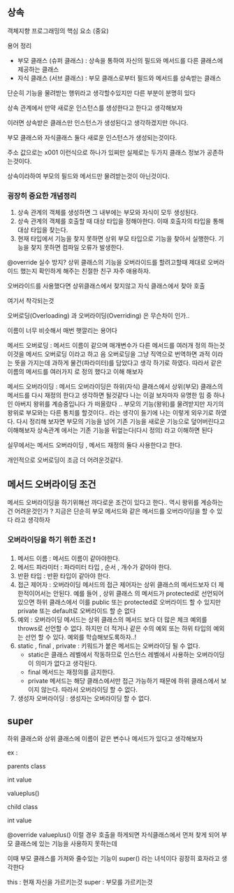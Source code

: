 ## 상속

객체지향 프로그래밍의 핵심 요소 (중요)

용어 정리
* 부모 클래스 (슈퍼 클래스) : 상속을 통하여 자신의 필드와 메서드를 다른 클래스에 제공하는 클래스
* 자식 클래스 (서브 클래스) : 부모 클래스로부터 필드와 메서드를 상속받는 클래스 


단순히 기능을 물려받는 행위라고 생각할수있지만 다른 부분이 분명히 있다

상속 관계에서 만약 새로운 인스턴스를 생성한다고 한다고 생각해보자

이러면 상속받은 클래스만 인스턴스가 생성된다고 생각하겠지만 아니다.

부모 클래스와 자식클래스 둘다 새로운 인스턴스가 생성되는것이다.

주소 값으로는 x001 이런식으로 하나가 있찌만 실제로는 두가지 클래스 정보가 공존하는것이다.

상속이라하여 부모의 필드와 메서드만 물려받는것이 아닌것이다.

### 굉장히 중요한 개념정리

1. 상속 관계의 객체를 생성하면 그 내부에는 부모와 자식이 모두 생성된다.
2. 상속 관계의 객체를 호출할 때 대상 타입을 정해야한다. 이때 호출자의 타입을 통해 대상 타입을 찾는다.
3. 현재 타입에서 기능을 찾지 못하면 상위 부모 타입으로 기능을 찾아서 실행한다. 기능을 찾지 못하면 컴파일 오류가 발생한다.


@override 실수 방지? 상위 클래스의 기능을 오버라이드를 할려고할때 제대로 오버라이드 했는지 확인하게 해주는 친절한 친구 자주 애용하자.

오버라이드를 사용했다면 상위클래스에서 찾지않고 자식 클래스에서 찾아 호출


여기서 착각되는것 

오버로딩(Overloading) 과 오버라이딩(Overriding) 은 무슨차이 인가..

이름이 너무 비슷해서 매번 햇깔리는 용어다

메서드 오버로딩 : 메서드 이름이 같으며 매개변수가 다른 메서드를 여러개 정의 하는것 이것을 메서드 오버로딩 이라고 하고
음 오버로딩을 그냥 직역으로 번역하면 과적 이라는 뜻을 가지는데 과하게 물건(파라미터)를 담았다고 생각 하기로 하였다. 따라서 같은 이름의 메서드를 
여러가지 로 정의 했다고 이해 해보자

메서드 오버라이딩 : 메서드 오버라이딩은 하위(자식) 클래스에서 상위(부모) 클래스의 메서드를 다시 재정의 한다고 생각하면 될것같다
나는 이걸 보자마자 유명한 밈 중 하나인 아버지 왕위를 계승중입니다 가 떠올랐다 .. 부모의 기능(왕위)를 물려받지만 자기의 왕위로 부모와는 다른 
통치를 할것이다.. 라는 생각이 들기에 나는 이렇게 외우기로 하였다. 다시 정리해 보자면 부모의 기능을 넘어 기존 기능을 새로운 기능으로 덮어버린다고 이해해보자
상속관계 에서는 기존 기능을 뒤엎는다(다시 정의) 라고 이해하면 된다 

실무에서는 메서드 오버라이딩 , 메서드 재정의 둘다 사용한다고 한다.

개인적으로 오버로딩이 조금 더 어려운것같다.

## 메서드 오버라이딩 조건

메서드 오버라이딩을 하기위해선 까다로운 조건이 있다고 한다..
역시 왕위를 계승하는건 어려운것인가 ?
지금은 단순히 부모 메서드와 같은 메서드를 오버라이딩을 할 수 있다 라고 생각하자

### 오버라이딩을 하기 위한 조건 ❗️

1. 메서드 이름 :  메서드 이름이 같아야한다.
2. 메서드 파라미터 : 파라미터 타입 , 순서 , 개수가 같아야 한다.
3. 반환 타입 : 반환 타입이 같아야 한다.
4. 접근 제어자 : 오버라이딩 메서드의 접근 제어자는 상위 클래스의 메서드보자 더 제한적이어서는 안된다. 예를 들어 , 상위 클래스 의 메서드가
protected로 선언되어 있으면 하위 클래스에서 이를 public 또는 protected로 오버라이드 할 수 있지만 private 또는 default로 오버라이드 할 순 없다
5. 예외 : 오버라이딩 메서드는 상위 클래스의 메서드 보다 더 많은 체크 예외를 throws로 선언할 수 없다. 하지만 더 적거나 같은 수의 예외
또는 하위 타입의 예외는 선언 할 수 있다. 예외를 학습해보도록하자..!
6. static , final , private : 키워드가 붙은 메서드는 오버라이딩 될 수 없다.
    - static은 클래스 레벨에서 작동하므로 인스턴스 레벨에서 사용하는 오버라이딩이 의미가 없다고 생각된다.
    - final 메서드는 재정의를 금지한다.
    - private 메서드는 해당 클래스에서만 접근 가능하기 때문에 하위 클래스에서 보이지 않는다. 따라서 오버라이딩 할 수 없다.
7. 생성자 오버라이딩 : 생성자는 오버라이딩 할 수 없다.

## super

하위 클래스와 상위 클래스에 이름이 같은 변수나 메서드가 있다고 생각해보자

ex : 


parents class

int value

valueplus()


child class

int value

@override
valueplus()
이럴 경우 호출을 하게되면 자식클래스에서 먼저 찾게 되어 부모 클래스에 있는 기능을 사용하지 못하는데

이때 부모 클래스를 가져와 줄수있는 기능이 super() 라는 녀석이다 굉장히 효자라고 생각한다


this : 현재 자신을 가르키는것
super : 부모를 가르키는것

